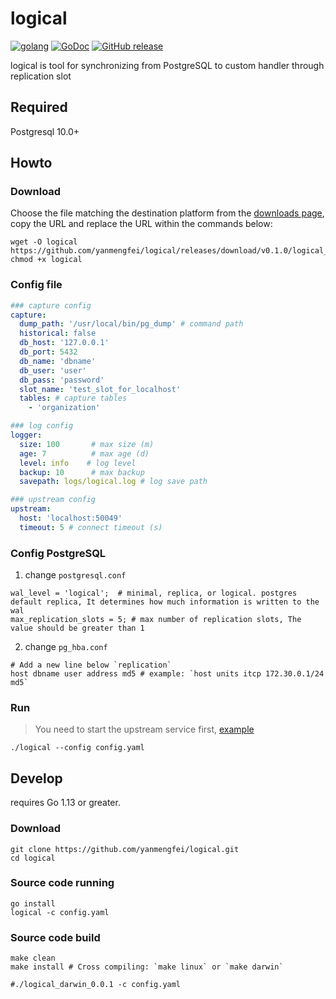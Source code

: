 # logical

[![golang](https://img.shields.io/badge/Language-Go-green.svg?style=flat)](https://golang.org)
[![GoDoc](https://godoc.org/github.com/yanmengfei/logical?status.svg)](https://godoc.org/github.com/yanmengfei/logical)
[![GitHub release](https://img.shields.io/github/release/yanmengfei/logical.svg)](https://github.com/yanmengfei/logical/releases)

logical is tool for synchronizing from PostgreSQL to custom handler through replication slot

## Required

Postgresql 10.0+


## Howto

### Download
Choose the file matching the destination platform from the [downloads page](https://github.com/yanmengfei/logical/releases), copy the URL and replace the URL within the commands below:

```shell
wget -O logical https://github.com/yanmengfei/logical/releases/download/v0.1.0/logical_linux_0.1.0
chmod +x logical
```

### Config file
```yaml
### capture config
capture:
  dump_path: '/usr/local/bin/pg_dump' # command path
  historical: false
  db_host: '127.0.0.1'
  db_port: 5432
  db_name: 'dbname'
  db_user: 'user'
  db_pass: 'password'
  slot_name: 'test_slot_for_localhost'
  tables: # capture tables
    - 'organization'

### log config
logger:
  size: 100       # max size (m)
  age: 7          # max age (d)
  level: info    # log level
  backup: 10      # max backup
  savepath: logs/logical.log # log save path

### upstream config
upstream:
  host: 'localhost:50049'
  timeout: 5 # connect timeout (s)
```

### Config PostgreSQL

1. change `postgresql.conf`
```
wal_level = 'logical';  # minimal, replica, or logical. postgres default replica, It determines how much information is written to the wal
max_replication_slots = 5; # max number of replication slots, The value should be greater than 1
```

2. change `pg_hba.conf`
```
# Add a new line below `replication`
host dbname user address md5 # example: `host units itcp 172.30.0.1/24 md5`
```

### Run
> You need to start the upstream service first, [example](./example)

```shell
./logical --config config.yaml
```


## Develop

requires Go 1.13 or greater.

### Download

```shell
git clone https://github.com/yanmengfei/logical.git
cd logical
```

### Source code running


```shell
go install
logical -c config.yaml
```

### Source code build
```shell
make clean
make install # Cross compiling: `make linux` or `make darwin`

#./logical_darwin_0.0.1 -c config.yaml
```
